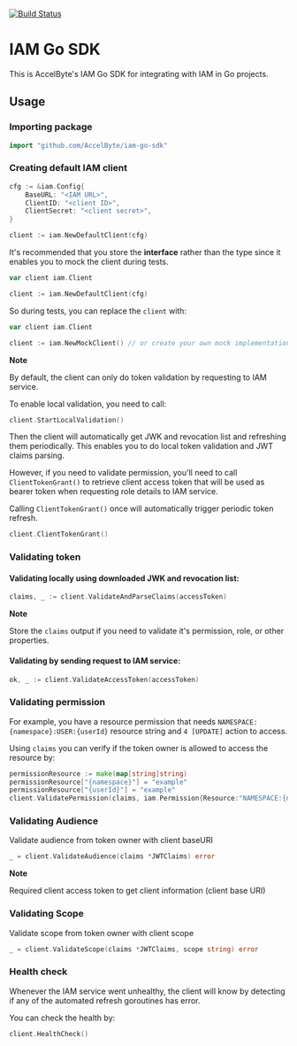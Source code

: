 [![Build Status](https://travis-ci.com/AccelByte/iam-go-sdk.svg?branch=master)](https://travis-ci.com/AccelByte/iam-go-sdk)

# IAM Go SDK

This is AccelByte's IAM Go SDK for integrating with IAM in Go projects.

## Usage

### Importing package

```go
import "github.com/AccelByte/iam-go-sdk"
```

### Creating default IAM client

```go
cfg := &iam.Config{
    BaseURL: "<IAM URL>",
    ClientID: "<client ID>",
    ClientSecret: "<client secret>",
}

client := iam.NewDefaultClient(cfg)
```

It's recommended that you store the **interface** rather than the type since it enables you to mock the client during tests.

```go
var client iam.Client

client := iam.NewDefaultClient(cfg)
```

So during tests, you can replace the `client` with:

```go
var client iam.Client

client := iam.NewMockClient() // or create your own mock implementation that suits your test case
```

**Note**

By default, the client can only do token validation by requesting to IAM service.

To enable local validation, you need to call:

```go
client.StartLocalValidation()
```

Then the client will automatically get JWK and revocation list and refreshing them periodically.
This enables you to do local token validation and JWT claims parsing.

However, if you need to validate permission, you'll need to call `ClientTokenGrant()` to retrieve client access token that will be used as bearer token when requesting role details to IAM service.

Calling `ClientTokenGrant()` once will automatically trigger periodic token refresh.

```go
client.ClientTokenGrant()
```

### Validating token

#### Validating locally using downloaded JWK and revocation list:

```go
claims, _ := client.ValidateAndParseClaims(accessToken)
```

**Note**

Store the `claims` output if you need to validate it's permission, role, or other properties.

#### Validating by sending request to IAM service:

```go
ok, _ := client.ValidateAccessToken(accessToken)
```

### Validating permission

For example, you have a resource permission that needs `NAMESPACE:{namespace}:USER:{userId}` resource string and `4 [UPDATE]` action to access.

Using `claims` you can verify if the token owner is allowed to access the resource by:

```go
permissionResource := make(map[string]string)
permissionResource["{namespace}"] = "example"
permissionResource["{userId}"] = "example"
client.ValidatePermission(claims, iam.Permission{Resource:"NAMESPACE:{namespace}:USER:{userId}", Action:4}, permissionResource)
```

### Validating Audience

Validate audience from token owner with client baseURI

```go
_ = client.ValidateAudience(claims *JWTClaims) error
```

**Note**

Required client access token to get client information (client base URI)

### Validating Scope

Validate scope from token owner with client scope

```go
_ = client.ValidateScope(claims *JWTClaims, scope string) error
```

### Health check

Whenever the IAM service went unhealthy, the client will know by detecting if any of the automated refresh goroutines has error.

You can check the health by:

```go
client.HealthCheck()
```
